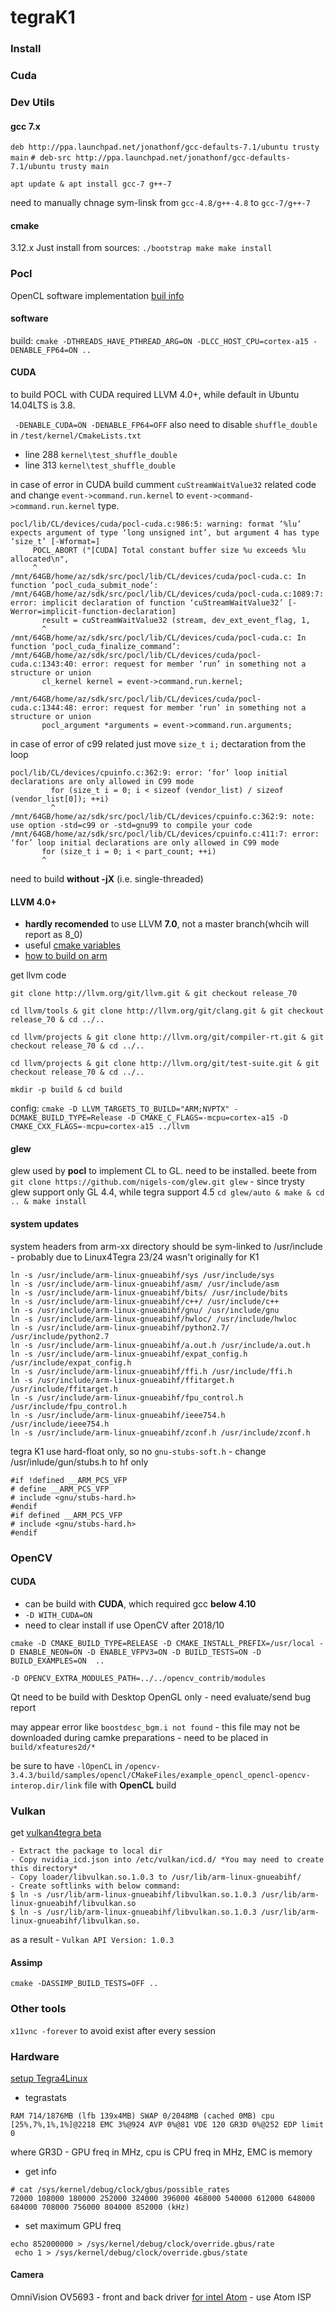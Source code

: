 tegraK1
========================

### Install

### Cuda

### Dev Utils



#### gcc 7.x
`deb http://ppa.launchpad.net/jonathonf/gcc-defaults-7.1/ubuntu trusty main`
`# deb-src http://ppa.launchpad.net/jonathonf/gcc-defaults-7.1/ubuntu trusty main`

`apt update & apt install gcc-7 g++-7`

need to manually chnage sym-linsk from `gcc-4.8/g++-4.8` to `gcc-7/g++-7`

#### cmake 

 3.12.x
Just install from sources:
`./bootstrap
  make
  make install`

### Pocl

OpenCL software implementation
[buil info ](https://github.com/pocl/pocl/blob/master/doc/sphinx/source/install.rst)

#### software
build:
`cmake -DTHREADS_HAVE_PTHREAD_ARG=ON -DLCC_HOST_CPU=cortex-a15 -DENABLE_FP64=ON ..`

#### CUDA 
to build POCL with CUDA required LLVM 4.0+, while default in Ubuntu 14.04LTS is 3.8.

` -DENABLE_CUDA=ON -DENABLE_FP64=OFF`
also need to disable `shuffle_double` in `/test/kernel/CmakeLists.txt`

- line 288 `kernel\test_shuffle_double`
- line 313 `kernel\test_shuffle_double`

in case of error in CUDA build cumment `cuStreamWaitValue32` related code and change `event->command.run.kernel` to `event->command->command.run.kernel` type.  
```
pocl/lib/CL/devices/cuda/pocl-cuda.c:986:5: warning: format ‘%lu’ expects argument of type ‘long unsigned int’, but argument 4 has type ‘size_t’ [-Wformat=]
     POCL_ABORT ("[CUDA] Total constant buffer size %u exceeds %lu allocated\n",
     ^
/mnt/64GB/home/az/sdk/src/pocl/lib/CL/devices/cuda/pocl-cuda.c: In function ‘pocl_cuda_submit_node’:
/mnt/64GB/home/az/sdk/src/pocl/lib/CL/devices/cuda/pocl-cuda.c:1089:7: error: implicit declaration of function ‘cuStreamWaitValue32’ [-Werror=implicit-function-declaration]
       result = cuStreamWaitValue32 (stream, dev_ext_event_flag, 1,
       ^
/mnt/64GB/home/az/sdk/src/pocl/lib/CL/devices/cuda/pocl-cuda.c: In function ‘pocl_cuda_finalize_command’:
/mnt/64GB/home/az/sdk/src/pocl/lib/CL/devices/cuda/pocl-cuda.c:1343:40: error: request for member ‘run’ in something not a structure or union
       cl_kernel kernel = event->command.run.kernel;
                                        ^
/mnt/64GB/home/az/sdk/src/pocl/lib/CL/devices/cuda/pocl-cuda.c:1344:48: error: request for member ‘run’ in something not a structure or union
       pocl_argument *arguments = event->command.run.arguments;
```

in case of error of c99 related just move `size_t i;` dectaration from the loop

```
pocl/lib/CL/devices/cpuinfo.c:362:9: error: ‘for’ loop initial declarations are only allowed in C99 mode
         for (size_t i = 0; i < sizeof (vendor_list) / sizeof (vendor_list[0]); ++i)
         ^
/mnt/64GB/home/az/sdk/src/pocl/lib/CL/devices/cpuinfo.c:362:9: note: use option -std=c99 or -std=gnu99 to compile your code
/mnt/64GB/home/az/sdk/src/pocl/lib/CL/devices/cpuinfo.c:411:7: error: ‘for’ loop initial declarations are only allowed in C99 mode
       for (size_t i = 0; i < part_count; ++i)
       ^
```

need to build **without -jX** (i.e. single-threaded)

#### LLVM 4.0+

- **hardly recomended** to use LLVM **7.0**, not a master branch(whcih will report as 8_0)
- useful [cmake variables](https://llvm.org/docs/CMake.html)
- [how to build on arm](https://llvm.org/docs/HowToBuildOnARM.html)

get llvm code 

`git clone http://llvm.org/git/llvm.git & git checkout release_70 `

`cd llvm/tools & git clone http://llvm.org/git/clang.git & git checkout release_70 & cd ../..`

`cd llvm/projects & git clone http://llvm.org/git/compiler-rt.git & git checkout release_70 & cd ../..`

`cd llvm/projects & git clone http://llvm.org/git/test-suite.git & git checkout release_70 & cd ../..`

`mkdir -p build & cd build`

config:
`cmake -D LLVM_TARGETS_TO_BUILD="ARM;NVPTX" -DCMAKE_BUILD_TYPE=Release -D CMAKE_C_FLAGS=-mcpu=cortex-a15 -D CMAKE_CXX_FLAGS=-mcpu=cortex-a15 ../llvm`

#### glew

glew used by **pocl** to implement CL to GL. need to be installed. beete from ` git clone https://github.com/nigels-com/glew.git glew` - since trysty glew support only GL 4.4, while tegra support 4.5
`cd glew/auto & make & cd .. & make install`

#### system updates
system headers from arm-xx directory should be sym-linked to /usr/include - probably due to Linux4Tegra 23/24 wasn't originally for K1
 
```
ln -s /usr/include/arm-linux-gnueabihf/sys /usr/include/sys
ln -s /usr/include/arm-linux-gnueabihf/asm/ /usr/include/asm
ln -s /usr/include/arm-linux-gnueabihf/bits/ /usr/include/bits
ln -s /usr/include/arm-linux-gnueabihf/c++/ /usr/include/c++
ln -s /usr/include/arm-linux-gnueabihf/gnu/ /usr/include/gnu
ln -s /usr/include/arm-linux-gnueabihf/hwloc/ /usr/include/hwloc
ln -s /usr/include/arm-linux-gnueabihf/python2.7/ /usr/include/python2.7
ln -s /usr/include/arm-linux-gnueabihf/a.out.h /usr/include/a.out.h
ln -s /usr/include/arm-linux-gnueabihf/expat_config.h /usr/include/expat_config.h
ln -s /usr/include/arm-linux-gnueabihf/ffi.h /usr/include/ffi.h
ln -s /usr/include/arm-linux-gnueabihf/ffitarget.h /usr/include/ffitarget.h
ln -s /usr/include/arm-linux-gnueabihf/fpu_control.h /usr/include/fpu_control.h
ln -s /usr/include/arm-linux-gnueabihf/ieee754.h /usr/include/ieee754.h
ln -s /usr/include/arm-linux-gnueabihf/zconf.h /usr/include/zconf.h
```

tegra K1 use hard-float only, so no `gnu-stubs-soft.h` - change /usr/inlude/gun/stubs.h to hf only

```
#if !defined __ARM_PCS_VFP
# define __ARM_PCS_VFP
# include <gnu/stubs-hard.h>
#endif
#if defined __ARM_PCS_VFP
# include <gnu/stubs-hard.h>
#endif
```



### OpenCV

#### CUDA

- can be build with **CUDA**, which required gcc **below 4.10**
- `-D WITH_CUDA=ON`
- need to clear install if  use OpenCV after 2018/10

`cmake -D CMAKE_BUILD_TYPE=RELEASE -D CMAKE_INSTALL_PREFIX=/usr/local -D ENABLE_NEON=ON -D ENABLE_VFPV3=ON -D BUILD_TESTS=ON -D BUILD_EXAMPLES=ON  ..`

`-D OPENCV_EXTRA_MODULES_PATH=../../opencv_contrib/modules`

Qt need to be build with Desktop OpenGL only - need evaluate/send bug report

may appear error like `boostdesc_bgm.i not found` - this file may not be downloaded during camke preparations - need to be placed in `build/xfeatures2d/*`

be sure to have `-lOpenCL` in `/opencv-3.4.3/build/samples/opencl/CMakeFiles/example_opencl_opencl-opencv-interop.dir/link` file with **OpenCL** build


### Vulkan

get [vulkan4tegra beta]( http://developer.download.nvidia.com/embedded/L4T/r24_Release_v1.0/Vulkan_Beta/vulkan_nvidia.tar.gz)

```
- Extract the package to local dir
- Copy nvidia_icd.json into /etc/vulkan/icd.d/ *You may need to create this directory*
- Copy loader/libvulkan.so.1.0.3 to /usr/lib/arm-linux-gnueabihf/
- Create softlinks with below command:
$ ln -s /usr/lib/arm-linux-gnueabihf/libvulkan.so.1.0.3 /usr/lib/arm-linux-gnueabihf/libvulkan.so
$ ln -s /usr/lib/arm-linux-gnueabihf/libvulkan.so.1.0.3 /usr/lib/arm-linux-gnueabihf/libvulkan.so.
```
as a result - `Vulkan API Version: 1.0.3`

#### Assimp 
`cmake -DASSIMP_BUILD_TESTS=OFF ..`

### Other tools

`x11vnc -forever` to avoid exist after every session

### Hardware
[setup Tegra4Linux](https://elinux.org/Jetson/Performance)

- tegrastats

`RAM 714/1876MB (lfb 139x4MB) SWAP 0/2048MB (cached 0MB) cpu [25%,7%,1%,1%]@2218 EMC 3%@924 AVP 0%@81 VDE 120 GR3D 0%@252 EDP limit 0`

where GR3D - GPU freq in MHz, cpu is CPU freq in MHz, EMC is memory

- get info

```
# cat /sys/kernel/debug/clock/gbus/possible_rates
72000 108000 180000 252000 324000 396000 468000 540000 612000 648000 684000 708000 756000 804000 852000 (kHz)
```
- set maximum GPU freq

```
echo 852000000 > /sys/kernel/debug/clock/override.gbus/rate
 echo 1 > /sys/kernel/debug/clock/override.gbus/state
```

#### Camera
OmniVision OV5693 - front and back
driver [for intel Atom](https://cateee.net/lkddb/web-lkddb/VIDEO_ATOMISP_OV5693.html) - use Atom ISP